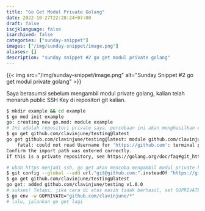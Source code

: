 ```yaml
---
title: "Go Get Modul Private Golang"
date: 2022-10-27T22:28:24+07:00
draft: false
iscjklanguage: false
isarchived: false
categories: ["sunday-snippet"]
images: ["/img/sunday-snippet/image.png"]
aliases: []
description: "sunday snippet #2 go get modul private golang"
---
```


{{< img src="/img/sunday-snippet/image.png" alt="Sunday Snippet #2 go get modul private golang" >}}

Saya berasumsi sebelum mengambil modul private golang, kalian telah menaruh public SSH Key di repositori git kalian.

```bash
$ mkdir example && cd example
$ go mod init example
go: creating new go.mod: module example
# Ini adalah repositori private saya, percobaan ini akan menghasilkan eror
$ go get github.com/clavinjune/testing@latest
go get github.com/clavinjune/testing@latest: module github.com/clavinjune/testing: git ls-remote -q origin in [redacted]: exit status 128:
	fatal: could not read Username for 'https://github.com': terminal prompts disabled
Confirm the import path was entered correctly.
If this is a private repository, see https://golang.org/doc/faq#git_https for additional information.

# ubah https menjadi ssh, go get akan mencoba mengambil modul private kalian menggunakan SSH key kalian
$ git config --global --add url."git@github.com:".insteadOf "https://github.com/"
$ go get github.com/clavinjune/testing@latest
go get: added github.com/clavinjune/testing v1.0.0
# sukses! Tetapi, jika cara di atas masih tidak berhasil, set GOPRIVATE terlebih dahulu
$ go env -w GOPRIVATE="github.com/clavinjune/*"
# lalu, jalankan go get lagi
```
